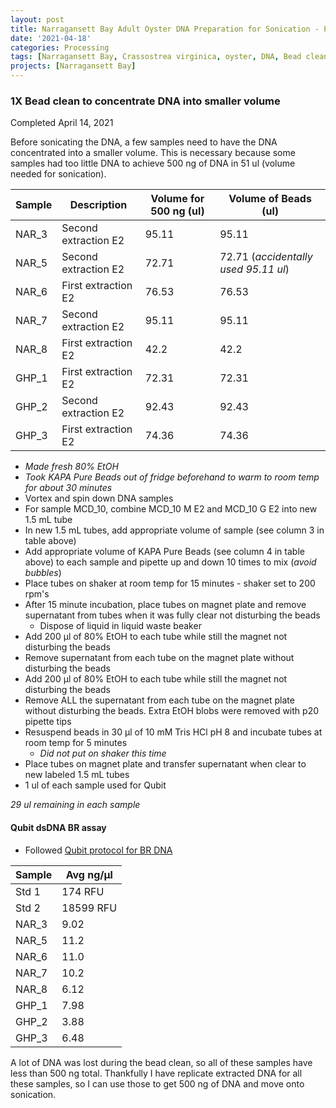 ```yaml
---
layout: post
title: Narragansett Bay Adult Oyster DNA Preparation for Sonication - Part 1
date: '2021-04-18'
categories: Processing
tags: [Narragansett Bay, Crassostrea virginica, oyster, DNA, Bead clean]
projects: [Narragansett Bay]
---
```


### 1X Bead clean to concentrate DNA into smaller volume

Completed April 14, 2021

Before sonicating the DNA, a few samples need to have the DNA concentrated into a smaller volume. This is necessary because some samples had too little DNA to achieve 500 ng of DNA in 51 ul (volume needed for sonication).

|Sample|Description|Volume for 500 ng (ul)|Volume of Beads (ul)|
|----|----|----|----|
|NAR_3|Second extraction E2|95.11|95.11|
|NAR_5|Second extraction E2|72.71|72.71 (*accidentally used 95.11 ul*)|
|NAR_6|First extraction E2|76.53|76.53|
|NAR_7|Second extraction E2|95.11|95.11|
|NAR_8|First extraction E2|42.2|42.2|
|GHP_1|First extraction E2|72.31|72.31|
|GHP_2|Second extraction E2|92.43|92.43|
|GHP_3|First extraction E2|74.36|74.36|

- _Made fresh 80% EtOH_
- _Took KAPA Pure Beads out of fridge beforehand to warm to room temp for about 30 minutes_
- Vortex and spin down DNA samples
- For sample MCD_10, combine MCD_10 M E2 and MCD_10 G E2 into new 1.5 mL tube
- In new 1.5 mL tubes, add appropriate volume of sample (see column 3 in table above)
- Add appropriate volume of KAPA Pure Beads (see column 4 in table above) to each sample and pipette up and down 10 times to mix (_avoid bubbles_)
- Place tubes on shaker at room temp for 15 minutes - shaker set to 200 rpm's
- After 15 minute incubation, place tubes on magnet plate and remove supernatant from tubes when it was fully clear not disturbing the beads
  - Dispose of liquid in liquid waste beaker
- Add 200 μl of 80% EtOH to each tube while still the magnet not disturbing the beads
- Remove supernatant from each tube on the magnet plate without disturbing the beads
- Add 200 μl of 80% EtOH to each tube while still the magnet not disturbing the beads
- Remove ALL the supernatant from each tube on the magnet plate without disturbing the beads. Extra EtOH blobs were removed with p20 pipette tips
- Resuspend beads in 30 μl of 10 mM Tris HCl pH 8 and incubate tubes at room temp for 5 minutes
  - *Did not put on shaker this time*
- Place tubes on magnet plate and transfer supernatant when clear to new labeled 1.5 mL tubes
- 1 ul of each sample used for Qubit

*29 ul remaining in each sample*

#### Qubit dsDNA BR assay

- Followed [Qubit protocol for BR DNA](https://meschedl.github.io/MESPutnam_Open_Lab_Notebook/Qubit-Protocol/)

|Sample|Avg ng/μl|
|----|----|
|Std 1|174 RFU|
|Std 2|18599 RFU|
|NAR_3|9.02|
|NAR_5|11.2|
|NAR_6|11.0|
|NAR_7|10.2|
|NAR_8|6.12|
|GHP_1|7.98|
|GHP_2|3.88|
|GHP_3|6.48|

A lot of DNA was lost during the bead clean, so all of these samples have less than 500 ng total. Thankfully I have replicate extracted DNA for all these samples, so I can use those to get 500 ng of DNA and move onto sonication. 
